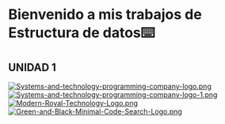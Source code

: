 # Bienvenido a mis trabajos de Estructura de datos⌨️
## UNIDAD 1
[![Systems-and-technology-programming-company-logo.png](https://i.postimg.cc/XYLhLPL6/Systems-and-technology-programming-company-logo.png)](https://github.com/JavieraAMartinez/EstructuradedatosJavier/blob/main/MemoriaEstatica.py)
[![Systems-and-technology-programming-company-logo-1.png](https://i.postimg.cc/cJjF5G82/Systems-and-technology-programming-company-logo-1.png)](https://github.com/JavieraAMartinez/EstructuradedatosJavier/blob/main/MemoriaDinamica.py)
[![Modern-Royal-Technology-Logo.png](https://i.postimg.cc/PxZdpwxH/Modern-Royal-Technology-Logo.png)](https://github.com/JavieraAMartinez/VectoresYMatrices)
[![Green-and-Black-Minimal-Code-Search-Logo.png](https://i.postimg.cc/cHY5GStG/Green-and-Black-Minimal-Code-Search-Logo.png)](https://github.com/JavieraAMartinez/Fibonacci-Ejercicicio/blob/main/fibonacciejer.py)

